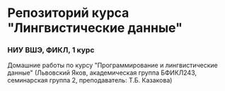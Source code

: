 # Репозиторий курса "Лингвистические данные"

### НИУ ВШЭ, ФИКЛ, 1 курс

Домашние работы по курсу "Программирование и лингвистические данные" (Львовский Яков, академическая группа БФИКЛ243, семинарская группа 2, преподаватель: Т.Б. Казакова)
